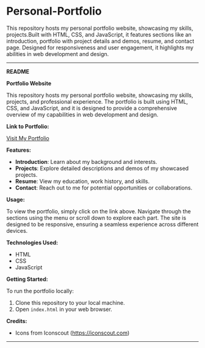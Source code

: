 # Personal-Portfolio
This repository hosts my personal portfolio website, showcasing my skills, projects.Built with HTML, CSS, and JavaScript, it features sections like an introduction, portfolio with project details and demos, resume, and contact page. Designed for responsiveness and user engagement, it highlights my abilities in web development and design.

---

**README**

**Portfolio Website**

This repository hosts my personal portfolio website, showcasing my skills, projects, and professional experience. The portfolio is built using HTML, CSS, and JavaScript, and it is designed to provide a comprehensive overview of my capabilities in web development and design.

**Link to Portfolio:**

[Visit My Portfolio](http://127.0.0.1:5500/index.html)

**Features:**

- **Introduction**: Learn about my background and interests.
- **Projects**: Explore detailed descriptions and demos of my showcased projects.
- **Resume**: View my education, work history, and skills.
- **Contact**: Reach out to me for potential opportunities or collaborations.

**Usage:**

To view the portfolio, simply click on the link above. Navigate through the sections using the menu or scroll down to explore each part. The site is designed to be responsive, ensuring a seamless experience across different devices.

**Technologies Used:**

- HTML
- CSS
- JavaScript

**Getting Started:**

To run the portfolio locally:
1. Clone this repository to your local machine.
2. Open `index.html` in your web browser.

**Credits:**

- Icons from Iconscout (https://iconscout.com)

---
